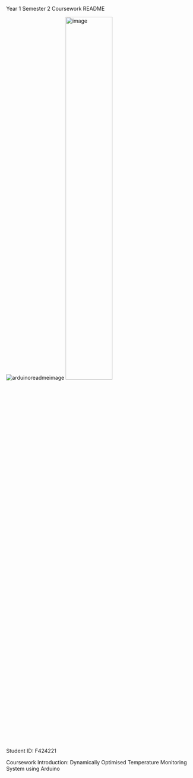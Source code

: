 Year 1 Semester 2 Coursework README

![arduinoreadmeimage](https://miro.medium.com/v2/resize:fit:1400/0*fxa2PVq7rnWwv0RA)
<img src="arduinoreadmeimage.jpg" alt="image" width="50%"/>

Student ID: F424221

Coursework Introduction: Dynamically Optimised Temperature Monitoring System using Arduino

